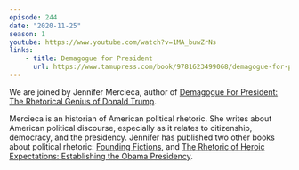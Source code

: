 ```yaml
---
episode: 244
date: "2020-11-25"
season: 1
youtube: https://www.youtube.com/watch?v=1MA_buwZrNs
links:
    - title: Demagogue for President
      url: https://www.tamupress.com/book/9781623499068/demagogue-for-president/
---
```

We are joined by Jennifer Mercieca, author of [Demagogue For President: The
Rhetorical Genius of Donald Trump][book1].

Mercieca is an historian of American political rhetoric. She writes about
American political discourse, especially as it relates to citizenship,
democracy, and the presidency. Jennifer has published two other books about
political rhetoric: [Founding Fictions][book0], and [The Rhetoric of Heroic
Expectations: Establishing the Obama Presidency][book2].

[book0]: http://www.uapress.ua.edu/product/Founding-Fictions,4770.aspx
[book1]: https://www.tamupress.com/book/9781623499068/demagogue-for-president/
[book2]: https://www.tamupress.com/book/9781623490423/the-rhetoric-of-heroic-expectations/
